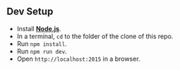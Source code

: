 ## Dev Setup
- Install **[Node.js](https://nodejs.org/dist/v12.16.1/node-v12.16.1-x64.msi)**.
- In a terminal, `cd` to the folder of the clone of this repo.
- Run `npm install`.
- Run `npm run dev`.
- Open `http://localhost:2015` in a browser.
